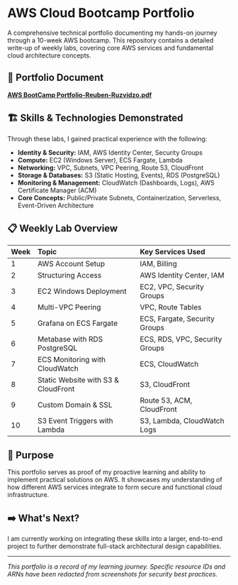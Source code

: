 # AWS Cloud Bootcamp Portfolio

A comprehensive technical portfolio documenting my hands-on journey through a 10-week AWS bootcamp. This repository contains a detailed write-up of weekly labs, covering core AWS services and fundamental cloud architecture concepts.

## 📁 Portfolio Document

**[AWS BootCamp Portfolio-Reuben-Ruzvidzo.pdf](https://github.com/user-attachments/files/21856635/AWS.BootCamp.Portfolio-Reuben-Ruzvidzo.pdf)**

## 🏗️ Skills & Technologies Demonstrated

Through these labs, I gained practical experience with the following:

*   **Identity & Security:** IAM, AWS Identity Center, Security Groups
*   **Compute:** EC2 (Windows Server), ECS Fargate, Lambda
*   **Networking:** VPC, Subnets, VPC Peering, Route 53, CloudFront
*   **Storage & Databases:** S3 (Static Hosting, Events), RDS (PostgreSQL)
*   **Monitoring & Management:** CloudWatch (Dashboards, Logs), AWS Certificate Manager (ACM)
*   **Core Concepts:** Public/Private Subnets, Containerization, Serverless, Event-Driven Architecture

## 📋 Weekly Lab Overview

| Week | Topic | Key Services Used |
| :--- | :--- | :--- |
| 1 | AWS Account Setup | IAM, Billing |
| 2 | Structuring Access | AWS Identity Center, IAM |
| 3 | EC2 Windows Deployment | EC2, VPC, Security Groups |
| 4 | Multi-VPC Peering | VPC, Route Tables |
| 5 | Grafana on ECS Fargate | ECS, Fargate, Security Groups |
| 6 | Metabase with RDS PostgreSQL | ECS, RDS, VPC, Security Groups |
| 7 | ECS Monitoring with CloudWatch | ECS, CloudWatch |
| 8 | Static Website with S3 & CloudFront | S3, CloudFront |
| 9 | Custom Domain & SSL | Route 53, ACM, CloudFront |
| 10 | S3 Event Triggers with Lambda | S3, Lambda, CloudWatch Logs |

## 🎯 Purpose

This portfolio serves as proof of my proactive learning and ability to implement practical solutions on AWS. It showcases my understanding of how different AWS services integrate to form secure and functional cloud infrastructure.

## ➡️ What's Next?

I am currently working on integrating these skills into a larger, end-to-end project to further demonstrate full-stack architectural design capabilities.

---
*This portfolio is a record of my learning journey. Specific resource IDs and ARNs have been redacted from screenshots for security best practices.*
